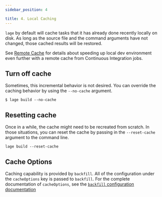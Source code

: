 ```yaml
---
sidebar_position: 4

title: 4. Local Caching
---
```


`lage` by default will cache tasks that it has already done recently locally on disk. As long as the source file and the command arguments have not changed, those cached results will be restored.

See [Remote Cache](Tutorial/remote-cache.md) for details about speeding up local dev environment even further with a remote cache from Continuous Integration jobs.

## Turn off cache

Sometimes, this incremental behavior is not desired. You can override the caching behavior by using the `--no-cache` argument.

```
$ lage build --no-cache
```

## Resetting cache

Once in a while, the cache might need to be recreated from scratch. In those situations, you can reset the cache by passing in the `--reset-cache` argument to the command line.

```
lage build --reset-cache
```

## Cache Options

Caching capability is provided by `backfill`. All of the configuration under the `cacheOptions` key is passed to `backfill`. For the complete documentation of `cacheOptions`, see the [`backfill` configuration documentation](https://github.com/microsoft/backfill#configuration)
